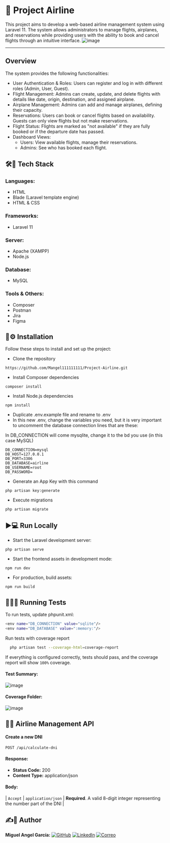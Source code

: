 # 🛫 Project Airline

This project aims to develop a web-based airline management system using Laravel 11. The system allows administrators to manage flights, airplanes, and reservations while providing users with the ability to book and cancel flights through an intuitive interface.
![image]()

---
## Overview

The system provides the following functionalities:

- User Authentication & Roles: Users can register and log in with different roles (Admin, User, Guest).
- Flight Management: Admins can create, update, and delete flights with details like date, origin, destination, and assigned airplane.
- Airplane Management: Admins can add and manage airplanes, defining their capacity.
- Reservations: Users can book or cancel flights based on availability. Guests can only view flights but not make reservations.
- Flight Status: Flights are marked as "not available" if they are fully booked or if the departure date has passed.
- Dashboard Views:
  - Users: View available flights, manage their reservations.
  - Admins: See who has booked each flight.

## 🛠️🚀 Tech Stack
### **Languages**:
- HTML
- Blade (Laravel template engine)
- HTML & CSS

### **Frameworks**:
- Laravel 11

### **Server**:
- Apache (XAMPP)
- Node.js

### **Database**:
- MySQL

### **Tools & Others**:
- Composer
- Postman
- Jira
- Figma

## 🔧⚙️ Installation

Follow these steps to install and set up the project:

- Clone the repository

```
https://github.com/Mangel111111111/Project-Airline.git
```
- Install Composer dependencies

```
composer install
```
- Install Node.js dependencies

```
npm install
```
- Duplicate .env.example file and rename to .env
- In this new .env, change the variables you need, but it is very important to uncomment the database connection lines that are these:
 
In DB_CONNECTION will come mysqlite, change it to the bd you use (in this case MySQL)

```
DB_CONNECTION=mysql
DB_HOST=127.0.0.1
DB_PORT=3306
DB_DATABASE=airline
DB_USERNAME=root
DB_PASSWORD=
```
 - Generate an App Key with this command 
```
php artisan key:generate 
```

- Execute migrations  
```
php artisan migrate
```

## ▶️💻 Run Locally
- Start the Laravel development server:  
```
php artisan serve
```

- Start the frontend assets in development mode:  
```
npm run dev
```

- For production, build assets:
```
npm run build
```

## 🏃‍♂️🧪 Running Tests

To run tests, update phpunit.xml:

```bash
<env name="DB_CONNECTION" value="sqlite"/>
<env name="DB_DATABASE" value=":memory:"/>
```

Run tests with coverage report

```bash
  php artisan test --coverage-html=coverage-report
```

If everything is configured correctly, tests should pass, and the coverage report will show `100%` coverage.

#### Test Summary:
![image]()

#### Coverage Folder:
![image]()

## 📡🌐 Airline Management API

#### Create a new DNI

```http
POST /api/calculate-dni
```

#### Response:
- **Status Code:** 200
- **Content Type:** application/json

#### Body: 
| `Accept` | `application/json` | **Required**. A valid 8-digit integer representing the number part of the DNI  |

## ✍️🙍 Author
**Miguel Angel García:**  [![GitHub](https://img.shields.io/badge/GitHub-Perfil-black?style=flat-square&logo=github)](https://github.com/Mangel111111111)
[![LinkedIn](https://img.shields.io/badge/LinkedIn-Perfil-blue?style=flat-square&logo=linkedin)](www.linkedin.com/in/miguel-garcía-lópez-609136284)
[![Correo](https://img.shields.io/badge/Email-Contacto-red?style=flat-square&logo=gmail)](mailto:miguelg.lopez@outlook.com)
